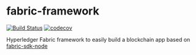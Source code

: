 # fabric-framework

[![Build Status](https://travis-ci.com/TommyStarK/fabric-framework.svg?token=2uxSmjkbDwzoCSoveVqg&branch=master)](https://travis-ci.com/TommyStarK/fabric-framework)  [![codecov](https://codecov.io/gh/TommyStarK/fabric-framework/branch/master/graph/badge.svg?token=sC3s1Ikzy8)](https://codecov.io/gh/TommyStarK/fabric-framework)

Hyperledger Fabric framework to easily build a blockchain app based on [fabric-sdk-node](https://github.com/hyperledger/fabric-sdk-node)
